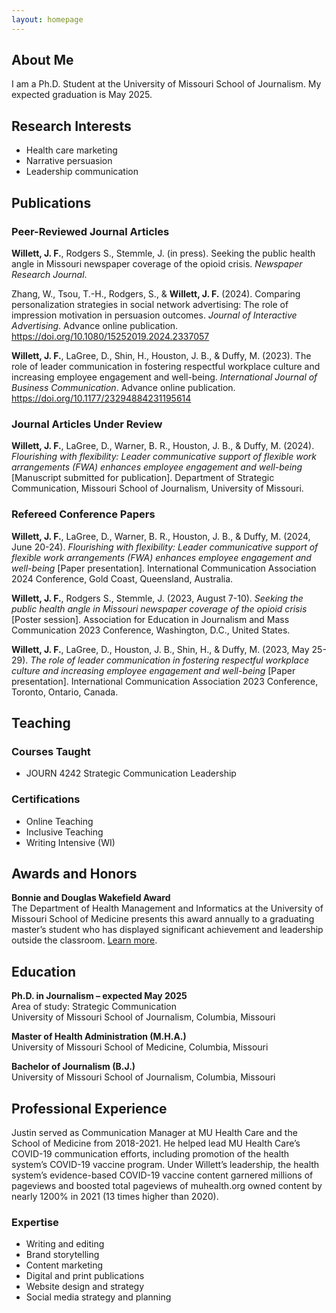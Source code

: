```yaml
---
layout: homepage
---
```


## About Me

I am a Ph.D. Student at the University of Missouri School of Journalism. My expected graduation is May 2025.

## Research Interests

- Health care marketing
- Narrative persuasion
- Leadership communication

## Publications

### Peer-Reviewed Journal Articles

**Willett, J. F.**, Rodgers S., Stemmle, J. (in press). Seeking the public health angle in Missouri newspaper coverage of the opioid crisis. _Newspaper Research Journal_. 

Zhang, W., Tsou, T.-H., Rodgers, S., & **Willett, J. F.** (2024). Comparing personalization strategies in social network advertising: The role of impression motivation in persuasion outcomes. _Journal of Interactive Advertising_. Advance online publication. <a href="https://doi.org/10.1080/15252019.2024.2337057" target="_blank">https://doi.org/10.1080/15252019.2024.2337057</a>

**Willett, J. F.**, LaGree, D., Shin, H., Houston, J. B., & Duffy, M. (2023). The role of leader communication in fostering respectful workplace culture and increasing employee engagement and well-being. _International Journal of Business Communication_. Advance online publication. <a href="https://doi.org/10.1177/23294884231195614" target="_blank">https://doi.org/10.1177/23294884231195614</a>

### Journal Articles Under Review

**Willett, J. F.**, LaGree, D., Warner, B. R., Houston, J. B., & Duffy, M. (2024). _Flourishing with flexibility: Leader communicative support of flexible work arrangements (FWA) enhances employee engagement and well-being_ [Manuscript submitted for publication]. Department of Strategic Communication, Missouri School of Journalism, University of Missouri.

### Refereed Conference Papers

**Willett, J. F.**, LaGree, D., Warner, B. R., Houston, J. B., & Duffy, M. (2024, June 20-24). _Flourishing with flexibility: Leader communicative support of flexible work arrangements (FWA) enhances employee engagement and well-being_ [Paper presentation]. International Communication Association 2024 Conference, Gold Coast, Queensland, Australia.

**Willett, J. F.**, Rodgers S., Stemmle, J. (2023, August 7-10). _Seeking the public health angle in Missouri newspaper coverage of the opioid crisis_ [Poster session]. Association for Education in Journalism and Mass Communication 2023 Conference, Washington, D.C., United States. 

**Willett, J. F.**, LaGree, D., Houston, J. B., Shin, H., & Duffy, M. (2023, May 25-29). _The role of leader communication in fostering respectful workplace culture and increasing employee engagement and well-being_ [Paper presentation]. International Communication Association 2023 Conference, Toronto, Ontario, Canada.

## Teaching

### Courses Taught

- JOURN 4242 Strategic Communication Leadership

### Certifications

- Online Teaching
- Inclusive Teaching
- Writing Intensive (WI)

## Awards and Honors

**Bonnie and Douglas Wakefield Award**<br>
The Department of Health Management and Informatics at the University of Missouri School of Medicine presents this award annually to a graduating master’s student who has displayed significant achievement and leadership outside the classroom. <a href="https://medicine.missouri.edu/news/hmi-graduates-31-december-commencement" target="_blank">Learn more</a>.

## Education

**Ph.D. in Journalism – expected May 2025**<br>
Area of study: Strategic Communication<br>
University of Missouri School of Journalism, Columbia, Missouri

**Master of Health Administration (M.H.A.)**<br>
University of Missouri School of Medicine, Columbia, Missouri

**Bachelor of Journalism (B.J.)**<br>
University of Missouri School of Journalism, Columbia, Missouri

## Professional Experience

Justin served as Communication Manager at MU Health Care and the School of Medicine from 2018-2021. He helped lead MU Health Care’s COVID-19 communication efforts, including promotion of the health system’s COVID-19 vaccine program. Under Willett’s leadership, the health system’s evidence-based COVID-19 vaccine content garnered millions of pageviews and boosted total pageviews of muhealth.org owned content by nearly 1200% in 2021 (13 times higher than 2020).

### Expertise

- Writing and editing
- Brand storytelling
- Content marketing
- Digital and print publications
- Website design and strategy
- Social media strategy and planning

<!-- - **Computer Vision:** image recognition, image generation, video captioning
- **Machine Learning:** meta-learning, incremental learning, transfer learning-->

<!-- ## News

- **[Feb. 2020]** Our paper about incremental learning is accepted to CVPR 2020.
- **[Feb. 2020]** We will host the ACM Multimedia Asia 2020 conference in Singapore!
- **[Sept. 2019]** Our paper about few-shot learning is accepted to NeurIPS 2019.
- **[Mar. 2019]** Our paper about few-shot learning is accepted to CVPR 2019.

{% include_relative _includes/publications.md %}

{% include_relative _includes/services.md %}
-->